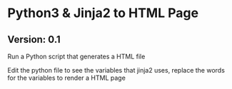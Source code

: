 # Python3 & Jinja2 to HTML Page
<h2>Version: 0.1</h2>
<p>Run a Python script that generates a HTML file</p>
<p>Edit the python file to see the variables that jinja2 uses, replace the words for the variables to render a HTML page</p>
